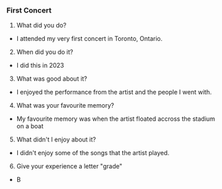 ### First Concert

1) What did you do?

- I attended my very first concert in Toronto, Ontario.

2) When did you do it?

- I did this in 2023

3) What was good about it?

- I enjoyed the performance from the artist and the people I went with.

4) What was your favourite memory?

- My favourite memory was when the artist floated accross the stadium on a boat

5) What didn't I enjoy about it?

- I didn't enjoy some of the songs that the artist played.

6) Give your experience a letter "grade"

- B